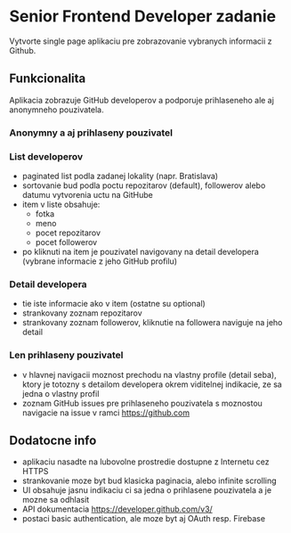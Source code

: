 # Senior Frontend Developer zadanie

Vytvorte single page aplikaciu pre zobrazovanie vybranych informacii z Github.


## Funkcionalita
Aplikacia zobrazuje GitHub developerov a podporuje prihlaseneho ale aj anonymneho pouzivatela.

### Anonymny a aj prihlaseny pouzivatel
### List developerov
  - paginated list podla zadanej lokality (napr. Bratislava)
  - sortovanie bud podla poctu repozitarov (default), followerov alebo datumu vytvorenia uctu na GitHube
  - item v liste obsahuje:
     - fotka
     - meno
     - pocet repozitarov
     - pocet followerov
  - po kliknuti na item je pouzivatel navigovany na detail developera (vybrane informacie z jeho GitHub profilu)

### Detail developera

  - tie iste informacie ako v item (ostatne su optional)
  - strankovany zoznam repozitarov
  - strankovany zoznam followerov, kliknutie na followera naviguje na jeho detail

### Len prihlaseny pouzivatel

  - v hlavnej navigacii moznost prechodu na vlastny profile (detail seba), ktory je totozny s detailom developera okrem viditelnej indikacie, ze sa jedna o vlastny profil
  - zoznam GitHub issues pre prihlaseneho pouzivatela s moznostou navigacie na issue v ramci https://github.com

## Dodatocne info

  - aplikaciu nasadte na lubovolne prostredie dostupne z Internetu cez HTTPS
  - strankovanie moze byt bud klasicka paginacia, alebo infinite scrolling
  - UI obsahuje jasnu indikaciu ci sa jedna o prihlasene pouzivatela a je mozne sa odhlasit
  - API dokumentacia https://developer.github.com/v3/
  - postaci basic authentication, ale moze byt aj OAuth resp. Firebase 

